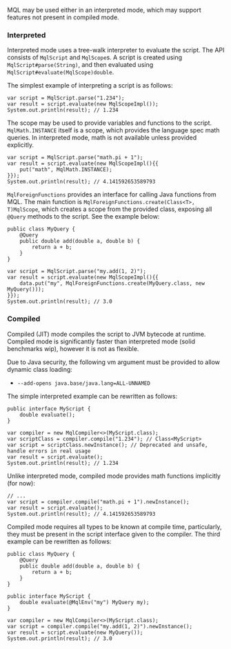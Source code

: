 MQL may be used either in an interpreted mode, which may support features not present in compiled mode.

### Interpreted
Interpreted mode uses a tree-walk interpreter to evaluate the script. The API consists of `MqlScript` and `MqlScope`s.
A script is created using `MqlScript#parse(String)`, and then evaluated using `MqlScript#evaluate(MqlScope)double`.

The simplest example of interpreting a script is as follows:
```
var script = MqlScript.parse("1.234");
var result = script.evaluate(new MqlScopeImpl());
System.out.println(result); // 1.234
```

The scope may be used to provide variables and functions to the script. `MqlMath.INSTANCE` itself is a scope, which
provides the language spec math queries. In interpreted mode, math is not available unless provided explicitly.

```
var script = MqlScript.parse("math.pi + 1");
var result = script.evaluate(new MqlScopeImpl(){{
    put("math", MqlMath.INSTANCE);
}});
System.out.println(result); // 4.141592653589793
```

`MqlForeignFunctions` provides an interface for calling Java functions from MQL. The main function is
`MqlForeignFunctions.create(Class<T>, T)MqlScope`, which creates a scope from the provided class,
exposing all `@Query` methods to the script. See the example below:

```
public class MyQuery {
    @Query
    public double add(double a, double b) {
        return a + b;
    }
}

var script = MqlScript.parse("my.add(1, 2)");
var result = script.evaluate(new MqlScopeImpl(){{
    data.put("my", MqlForeignFunctions.create(MyQuery.class, new MyQuery()));
}});
System.out.println(result); // 3.0
```

### Compiled
Compiled (JIT) mode compiles the script to JVM bytecode at runtime. Compiled mode is significantly faster than
interpreted mode (solid benchmarks wip), however it is not as flexible.

Due to Java security, the following vm argument must be provided to allow dynamic class loading:
- `--add-opens java.base/java.lang=ALL-UNNAMED`

The simple interpreted example can be rewritten as follows:
```
public interface MyScript {
    double evaluate();
}

var compiler = new MqlCompiler<>(MyScript.class);
var scriptClass = compiler.compile("1.234"); // Class<MyScript>
var script = scriptClass.newInstance(); // Deprecated and unsafe, handle errors in real usage
var result = script.evaluate();
System.out.println(result); // 1.234
```

Unlike interpreted mode, compiled mode provides math functions implicitly (for now):

```
// ...
var script = compiler.compile("math.pi + 1").newInstance();
var result = script.evaluate();
System.out.println(result); // 4.141592653589793
```

Compiled mode requires all types to be known at compile time, particularly, they must be present in the
script interface given to the compiler. The third example can be rewritten as follows:

```
public class MyQuery {
    @Query
    public double add(double a, double b) {
        return a + b;
    }
}

public interface MyScript {
    double evaluate(@MqlEnv("my") MyQuery my);
}

var compiler = new MqlCompiler<>(MyScript.class);
var script = compiler.compile("my.add(1, 2)").newInstance();
var result = script.evaluate(new MyQuery());
System.out.println(result); // 3.0
```
